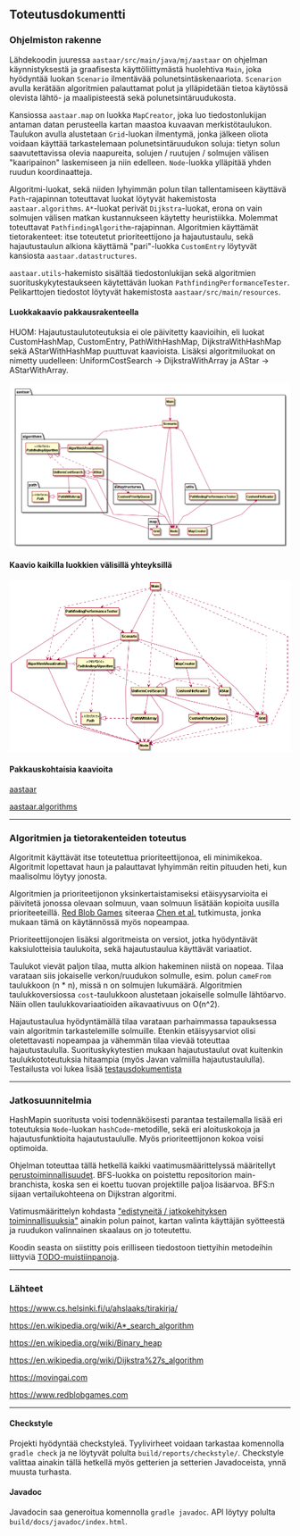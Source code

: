 ## Toteutusdokumentti

### Ohjelmiston rakenne

Lähdekoodin juuressa <code>aastaar/src/main/java/mj/aastaar</code> on ohjelman käynnistyksestä ja graafisesta käyttöliittymästä huolehtiva <code>Main</code>, joka hyödyntää luokan <code>Scenario</code> ilmentävää polunetsintäskenaariota. <code>Scenarion</code> avulla kerätään algoritmien palauttamat polut ja ylläpidetään tietoa käytössä olevista lähtö- ja maalipisteestä sekä polunetsintäruudukosta.

Kansiossa <code>aastaar.map</code> on luokka <code>MapCreator</code>, joka luo tiedostonlukijan antaman datan perusteella kartan maastoa kuvaavan merkistötaulukon. Taulukon avulla alustetaan <code>Grid</code>-luokan ilmentymä, jonka jälkeen oliota voidaan käyttää tarkastelemaan polunetsintäruudukon soluja: tietyn solun saavutettavissa olevia naapureita, solujen / ruutujen / solmujen välisen "kaaripainon" laskemiseen ja niin edelleen. <code>Node</code>-luokka ylläpitää yhden ruudun koordinaatteja.

Algoritmi-luokat, sekä niiden lyhyimmän polun tilan tallentamiseen käyttävä <code>Path</code>-rajapinnan toteuttavat luokat löytyvät hakemistosta <code>aastaar.algorithms</code>. <code>A*</code>-luokat perivät <code>Dijkstra</code>-luokat, erona on vain solmujen välisen matkan kustannukseen käytetty heuristiikka. Molemmat toteuttavat <code>PathfindingAlgorithm</code>-rajapinnan. Algoritmien käyttämät tietorakenteet: itse toteutetut prioriteettijono ja hajautustaulu, sekä hajautustaulun alkiona käyttämä "pari"-luokka <code>CustomEntry</code> löytyvät kansiosta <code>aastaar.datastructures</code>.

<code>aastaar.utils</code>-hakemisto sisältää tiedostonlukijan sekä algoritmien suorituskykytestaukseen käytettävän luokan <code>PathfindingPerformanceTester</code>. Pelikarttojen tiedostot löytyvät hakemistosta <code>aastaar/src/main/resources</code>.

#### Luokkakaavio pakkausrakenteella

HUOM: Hajautustaulutoteutuksia ei ole päivitetty kaavioihin, eli luokat CustomHashMap, CustomEntry, PathWithHashMap, DijkstraWithHashMap sekä AStarWithHashMap puuttuvat kaavioista. Lisäksi algoritmiluokat on nimetty uudelleen: UniformCostSearch -> DijkstraWithArray ja AStar -> AStarWithArray.

![Luokkakaavio pakkauksilla](https://github.com/magael/aastaar/blob/master/documentation/luokkakaavio/kaavio_simple.png)

#### Kaavio kaikilla luokkien välisillä yhteyksillä

![Luokkakaavio kaikilla yhteyksillä](https://github.com/magael/aastaar/blob/master/documentation/luokkakaavio/kaavio_no_packages.png)

#### Pakkauskohtaisia kaavioita

[aastaar](https://github.com/magael/aastaar/blob/master/documentation/luokkakaavio/kaavio_main.png)

[aastaar.algorithms](https://github.com/magael/aastaar/blob/master/documentation/luokkakaavio/kaavio_algorithms.png)

---

### Algoritmien ja tietorakenteiden toteutus

Algoritmit käyttävät itse toteutettua prioriteettijonoa, eli minimikekoa. Algoritmit lopettavat haun ja palauttavat lyhyimmän reitin pituuden heti, kun maalisolmu löytyy jonosta.

Algoritmien ja prioriteetijonon yksinkertaistamiseksi etäisyysarvioita ei päivitetä jonossa olevaan solmuun, vaan solmuun lisätään kopioita uusilla prioriteeteillä. [Red Blob Games](https://www.redblobgames.com/pathfinding/a-star/implementation.html#algorithm) siteeraa [Chen et al.](https://www3.cs.stonybrook.edu/~rezaul/papers/TR-07-54.pdf) tutkimusta, jonka mukaan tämä on käytännössä myös nopeampaa.

Prioriteettijonojen lisäksi algoritmeista on versiot, jotka hyödyntävät kaksiulotteisia taulukoita, sekä hajautustaulua käyttävät variaatiot.

Taulukot vievät paljon tilaa, mutta alkion hakeminen niistä on nopeaa. Tilaa varataan siis jokaiselle verkon/ruudukon solmulle, esim. polun <code>cameFrom</code> taulukkoon (n * n), missä n on solmujen lukumäärä. Algoritmien taulukkoversiossa <code>cost</code>-taulukkoon alustetaan jokaiselle solmulle lähtöarvo. Näin ollen taulukkovariaatioiden aikavaativuus on O(n^2).

Hajautustaulua hyödyntämällä tilaa varataan parhaimmassa tapauksessa vain algoritmin tarkastelemille solmuille. Etenkin etäisyysarviot olisi oletettavasti nopeampaa ja vähemmän tilaa vievää toteuttaa hajautustaululla. Suorituskykytestien mukaan hajautustaulut ovat kuitenkin taulukkototeutuksia hitaampia (myös Javan valmiilla hajautustaululla). Testailusta voi lukea lisää [testausdokumentista](https://github.com/magael/aastaar/blob/master/documentation/testaus.md)

---

### Jatkosuunnitelmia

HashMapin suoritusta voisi todennäköisesti parantaa testailemalla  lisää eri toteutuksia <code>Node</code>-luokan <code>hashCode</code>-metodille, sekä eri aloituskokoja ja hajautusfunktioita hajautustaululle. Myös prioriteettijonon kokoa voisi optimoida.

Ohjelman toteuttaa tällä hetkellä kaikki vaatimusmäärittelyssä määritellyt [perustoiminnallisuudet](https://github.com/magael/aastaar/blob/master/documentation/maarittely.md#perustoiminnallisuuksia). BFS-luokka on poistettu repositorion main-branchista, koska sen ei koettu tuovan projektille paljoa lisäarvoa. BFS:n sijaan vertailukohteena on Dijkstran algoritmi.

Vatimusmäärittelyn kohdasta ["edistyneitä / jatkokehityksen toiminnallisuuksia"](https://github.com/magael/aastaar/blob/master/documentation/maarittely.md#edistyneit%C3%A4--jatkokehityksen-toiminnallisuuksia) ainakin polun painot, kartan valinta käyttäjän syötteestä ja ruudukon valinnainen skaalaus on jo toteutettu.

Koodin seasta on siistitty pois erilliseen tiedostoon tiettyihin metodeihin liittyviä [TODO-muistiinpanoja](https://github.com/magael/aastaar/blob/master/documentation/todo.md).

---

### Lähteet

https://www.cs.helsinki.fi/u/ahslaaks/tirakirja/

https://en.wikipedia.org/wiki/A*_search_algorithm

https://en.wikipedia.org/wiki/Binary_heap

https://en.wikipedia.org/wiki/Dijkstra%27s_algorithm

https://movingai.com

https://www.redblobgames.com

---

#### Checkstyle

Projekti hyödyntää checkstyleä. Tyylivirheet voidaan tarkastaa komennolla <code>gradle check</code> ja ne löytyvät polulta <code>build/reports/checkstyle/</code>. Checkstyle valittaa ainakin tällä hetkellä myös getterien ja setterien Javadoceista, ynnä muusta turhasta.

#### Javadoc

Javadocin saa generoitua komennolla <code>gradle javadoc</code>. API löytyy polulta <code>build/docs/javadoc/index.html</code>.